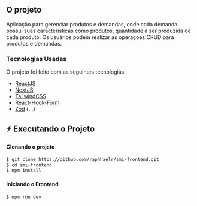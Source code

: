 ## O projeto

Aplicação para gerenciar produtos e demandas, onde cada demanda possuí suas características como produtos, quantidade a ser produzida de cada produto. Os usuários podem realizar as operaçoes CRUD para produtos e demandas.

### Tecnologias Usadas

O projeto foi feito com as seguintes tecnologias:

- [ReactJS](https://pt-br.reactjs.org/)
- [NextJS](https://nextjs.org/)
- [TailwindCSS](https://tailwindcss.com/)
- [React-Hook-Form](https://react-hook-form.com/)
- [Zod](https://github.com/colinhacks/zod)
{...}


## :zap: Executando o Projeto
#### Clonando o projeto
```sh
$ git clone https://github.com/raphhaelr/smi-frontend.git
$ cd smi-frontend
$ npm install
```

#### Iniciando o Frontend
```sh
$ npm run dev
```